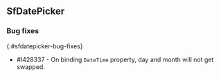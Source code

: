 ## SfDatePicker   

### Bug fixes
{:#sfdatepicker-bug-fixes}

* \#I428337 - On binding `DateTime` property, day and month will not get swapped.
